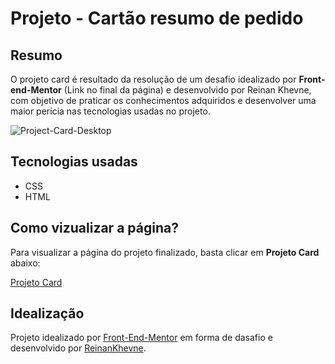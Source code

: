 #  Projeto - Cartão resumo de pedido

## Resumo

O projeto card é resultado da resolução de um desafio idealizado por <strong>Front-end-Mentor</strong> (Link no final da página) e desenvolvido por Reinan Khevne, com objetivo de praticar os conhecimentos adquiridos e desenvolver uma maior perícia nas tecnologias usadas no projeto.  


<img src="https://raw.githubusercontent.com/ReinanKhevne/Projeto-Card/main/images/projeto-card-desktop-800.png" alt="Project-Card-Desktop">


## Tecnologias usadas

* CSS
* HTML


## Como vizualizar a página?

Para visualizar a página do projeto finalizado, basta clicar em <strong>Projeto Card</strong> abaixo:



<a href="https://reinankhevne.github.io/Projeto-Card/" target="_blank">Projeto Card</a>


## Idealização

Projeto idealizado por <a href="https://frontendmentor.io/">Front-End-Mentor</a> em forma de dasafio e desenvolvido por <a href="https://www.linkedin.com/in/reinan-khevne-b57bba228/">ReinanKhevne</a>. 


